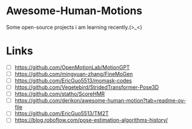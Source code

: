 # Awesome-Human-Motions

Some open-source projects i am learning recently.(>_<)


# Links

 - [ ] https://github.com/OpenMotionLab/MotionGPT
 - [ ] https://github.com/mingyuan-zhang/FineMoGen
 - [ ] https://github.com/EricGuo5513/momask-codes
 - [ ] https://github.com/Vegetebird/StridedTransformer-Pose3D
 - [ ] https://github.com/statho/ScoreHMR
 - [ ] https://github.com/derikon/awesome-human-motion?tab=readme-ov-file
 - [ ] https://github.com/EricGuo5513/TM2T
 - [ ] https://blog.roboflow.com/pose-estimation-algorithms-history/

